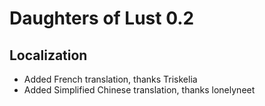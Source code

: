 # Daughters of Lust 0.2

## Localization

* Added French translation,  thanks Triskelia
* Added Simplified Chinese translation, thanks lonelyneet